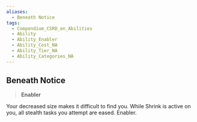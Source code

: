 ```yaml
---
aliases:
  - Beneath Notice
tags:
  - Compendium_CSRD_en_Abilities
  - Ability
  - Ability_Enabler
  - Ability_Cost_NA
  - Ability_Tier_NA
  - Ability_Categories_NA
---
```

  
    
## Beneath Notice    
>**Enabler**  
    
Your decreased size makes it difficult to find you. While Shrink is active on you, all stealth tasks you attempt are eased. Enabler.